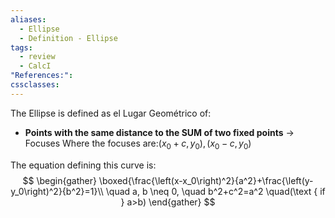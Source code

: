 ```yaml
---
aliases:
  - Ellipse
  - Definition - Ellipse
tags:
  - review
  - CalcI
"References:": 
cssclasses:
---
```

The Ellipse is defined as el Lugar Geométrico of: 
+ **Points with the same distance to the SUM of two fixed points** → Focuses
  Where the focuses are:$(x_0+c, y_0), (x_0 -c , y_0)$

The equation defining this curve is: 
$$
\begin{gather}
\boxed{\frac{\left(x-x_0\right)^2}{a^2}+\frac{\left(y-y_0\right)^2}{b^2}=1}\\
\quad a, b \neq 0, \quad b^2+c^2=a^2 \quad(\text { if } a>b) 
\end{gather}
$$

